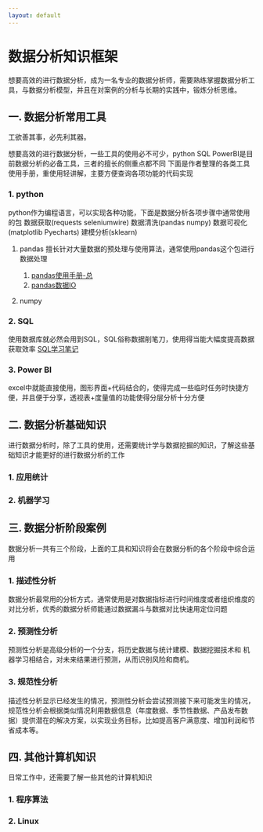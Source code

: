 ```yaml
---
layout: default
---
```


# 数据分析知识框架

想要高效的进行数据分析，成为一名专业的数据分析师，需要熟练掌握数据分析工具，与数据分析模型，并且在对案例的分析与长期的实践中，锻炼分析思维。

## 一. 数据分析常用工具

工欲善其事，必先利其器。

想要高效的进行数据分析，一些工具的使用必不可少，python SQL PowerBI是目前数据分析的必备工具，三者的擅长的侧重点都不同
下面是作者整理的各类工具使用手册，重使用轻讲解，主要方便查询各项功能的代码实现

### 1. python

python作为编程语言，可以实现各种功能，下面是数据分析各项步骤中通常使用的包
数据获取(requests seleniumwire) 数据清洗(pandas numpy)
数据可视化(matplotlib Pyecharts) 建模分析(sklearn)

1. pandas
擅长针对大量数据的预处理与使用算法，通常使用pandas这个包进行数据处理

   1. [pandas使用手册-总](./2022/06/02/PandasNote.html)
   2. [pandas数据IO](./2022/07/04/Pandas_IO.html)

2. numpy

### 2. SQL
使用数据库就必然会用到SQL，SQL俗称数据削笔刀，使用得当能大幅度提高数据获取效率
[SQL学习笔记](./2022/06/01/SQL语法.html)

### 3. Power BI
excel中就能直接使用，图形界面+代码结合的，使得完成一些临时任务时快捷方便，并且便于分享，透视表+度量值的功能使得分层分析十分方便

## 二. 数据分析基础知识
进行数据分析时，除了工具的使用，还需要统计学与数据挖掘的知识，了解这些基础知识才能更好的进行数据分析的工作

### 1. 应用统计

### 2. 机器学习

## 三. 数据分析阶段案例
数据分析一共有三个阶段，上面的工具和知识将会在数据分析的各个阶段中综合运用

### 1. 描述性分析
数据分析最常用的分析方式，通常使用是对数据指标进行时间维度或者组织维度的对比分析，优秀的数据分析师能通过数据漏斗与数据对比快速用定位问题

### 2. 预测性分析
预测性分析是高级分析的一个分支，将历史数据与统计建模、数据挖掘技术和 机器学习相结合，对未来结果进行预测，从而识别风险和商机。

### 3. 规范性分析
描述性分析显示已经发生的情况，预测性分析会尝试预测接下来可能发生的情况，规范性分析会根据类似情况利用数据信息（年度数据、季节性数据、产品发布数据）提供潜在的解决方案，以实现业务目标，比如提高客户满意度、增加利润和节省成本等。

## 四. 其他计算机知识
日常工作中，还需要了解一些其他的计算机知识

### 1. 程序算法

### 2. Linux 